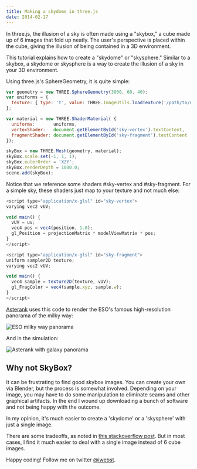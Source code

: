 ```yaml
---
title: Making a skydome in three.js
date: 2014-02-17
---
```



In three.js, the illusion of a sky is often made using a "skybox," a cube made up of 6 images that fold up neatly.  The user's perspective is placed within the cube, giving the illusion of being contained in a 3D environment.

This tutorial explains how to create a "skydome" or "skysphere."  Similar to a skybox, a skydome or skysphere is a way to create the illusion of a sky in your 3D environment.

Using three.js's SphereGeometry, it is quite simple:

```js
var geometry = new THREE.SphereGeometry(3000, 60, 40);
var uniforms = {
  texture: { type: 't', value: THREE.ImageUtils.loadTexture('/path/to/my_image.jpg') }
};

var material = new THREE.ShaderMaterial( {
  uniforms:       uniforms,
  vertexShader:   document.getElementById('sky-vertex').textContent,
  fragmentShader: document.getElementById('sky-fragment').textContent
});

skyBox = new THREE.Mesh(geometry, material);
skyBox.scale.set(-1, 1, 1);
skyBox.eulerOrder = 'XZY';
skyBox.renderDepth = 1000.0;
scene.add(skyBox);
```

Notice that we reference some shaders #sky-vertex and #sky-fragment.  For a simple sky, these shaders just map to your texture and not much else:

```js
<script type="application/x-glsl" id="sky-vertex">
varying vec2 vUV;

void main() {
  vUV = uv;
  vec4 pos = vec4(position, 1.0);
  gl_Position = projectionMatrix * modelViewMatrix * pos;
}
</script>

<script type="application/x-glsl" id="sky-fragment">
uniform sampler2D texture;
varying vec2 vUV;

void main() {
  vec4 sample = texture2D(texture, vUV);
  gl_FragColor = vec4(sample.xyz, sample.w);
}
</script>
```

[Asterank](http://asterank.com) uses this code to render the ESO's famous high-resolution panorama of the milky way:

![ESO milky way panorama](https://www.eso.org/public/archives/images/medium/eso0932a.jpg)

And in the simulation:

![Asterank with galaxy panorama](http://i.imgur.com/Wm6gobE.png)

## Why not SkyBox?

It can be frustrating to find good skybox images.  You can create your own via Blender, but the process is somewhat involved.  Depending on your image, you may have to do some manipulation to eliminate seams and other graphical artifacts.  In the end I wound up downloading a bunch of software and not being happy with the outcome.

In my opinion, it's much easier to create a 'skydome' or a 'skysphere' with just a single image.

There are some tradeoffs, as noted in [this stackoverflow post](http://stackoverflow.com/questions/3912207/skybox-vs-skysphere).  But in most cases, I find it much easier to deal with a single image instead of 6 cube images.

Happy coding!  Follow me on twitter [@iwebst](https://twitter.com/iwebst).
